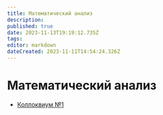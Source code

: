 ```yaml
---
title: Математический анализ
description: 
published: true
date: 2023-11-13T19:19:12.735Z
tags: 
editor: markdown
dateCreated: 2023-11-11T14:54:24.326Z
---
```


# Математический анализ

- [Коллоквиум №1](/matan/kollok1)